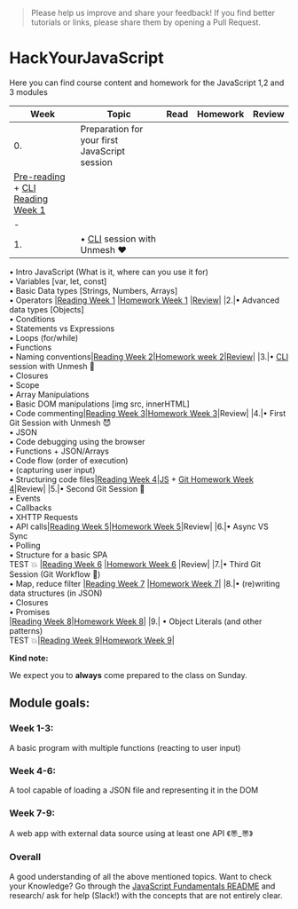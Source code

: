 >Please help us improve and share your feedback! If you find better tutorials or links, please share them by opening a Pull Request.

# HackYourJavaScript

<!-- **Class 10: please visit this [link](https://github.com/HackYourFuture/JavaScript/tree/master) (your specific branch "master") for the most recent information relevant to your class.** -->

Here you can find course content and homework for the JavaScript 1,2 and 3 modules

|Week|Topic|Read|Homework|Review|
|----|-----|----|--------|------|
|0.|Preparation for your first JavaScript session
|[Pre-reading](https://github.com/HackYourFuture/JavaScript/tree/master/Week0) + [CLI Reading Week 1](https://github.com/HackYourFuture/CommandLine/blob/master/Lecture-1.md)
|-|
|1.|• [CLI](https://github.com/HackYourFuture/CommandLine) session with Unmesh :heart:<br>
• Intro JavaScript (What is it, where can you use it for)<br>
• Variables [var, let, const]<br>
• Basic Data types [Strings, Numbers, Arrays]<br>
• Operators
|[Reading Week 1](https://github.com/HackYourFuture/JavaScript/tree/master/Week1/README.md) 
|[Homework Week 1](https://github.com/HackYourFuture/JavaScript/tree/master/Week1/MAKEME.md)
|[Review](https://github.com/HackYourFuture/JavaScript/blob/master/Week1/REVIEW.md)|
|2.|• Advanced data types [Objects] <br>• Conditions <br>• Statements vs Expressions<br> • Loops (for/while)<br>• Functions <br>• Naming conventions|[Reading Week 2](https://github.com/HackYourFuture/JavaScript/tree/master/Week2/README.md)|[Homework week 2](https://github.com/HackYourFuture/JavaScript/tree/master/Week2/MAKEME.md)|[Review](https://github.com/HackYourFuture/JavaScript/blob/master/Week2/REVIEW.md)|
|3.|• [CLI](https://github.com/HackYourFuture/CommandLine) session with Unmesh :balloon: <br>• Closures <br>• Scope <br>• Array Manipulations <br>• Basic DOM manipulations [img src, innerHTML]<br>• Code commenting|[Reading Week 3](https://github.com/HackYourFuture/JavaScript/tree/master/Week3)|[Homework Week 3](https://github.com/HackYourFuture/JavaScript/tree/master/Week3/MAKEME.md)|Review|
|4.|• First Git Session with Unmesh :smiling_imp:<br>• JSON<br>• Code debugging using the browser<br>• Functions + JSON/Arrays<br>• Code flow (order of execution) <br>• (capturing user input) <br>• Structuring code files|[Reading Week 4](https://github.com/HackYourFuture/JavaScript/tree/master/Week4)|[JS](https://github.com/HackYourFuture/JavaScript/tree/master/Week4/MAKEME.md) + [Git Homework Week 4](https://github.com/HackYourFuture/Git/blob/master/Lecture-1.md)|Review|
|5.|• Second Git Session :see_no_evil:<br>• Events<br>• Callbacks <br>• XHTTP Requests <br>• API calls|[Reading Week 5](https://github.com/HackYourFuture/JavaScript/tree/master/Week5)|[Homework Week 5](https://github.com/HackYourFuture/JavaScript/tree/master/Week5/MAKEME.md)|Review|
|6.|• Async VS Sync<br>
    • Polling<br>
    • Structure for a basic SPA<br> 
    TEST :boom:
    |[Reading Week 6](https://github.com/HackYourFuture/JavaScript/tree/master/Week6)
    |[Homework Week 6](https://github.com/HackYourFuture/JavaScript/tree/master/Week6/MAKEME.md)
    |Review|
|7.|• Third Git Session (Git Workflow :muscle:)<br>
    • Map, reduce filter
    |[Reading Week 7](https://github.com/HackYourFuture/JavaScript/tree/master/Week7)
    |[Homework Week 7](https://github.com/HackYourFuture/JavaScript/tree/master/Week7/MAKEME.md)|
|8.|• (re)writing data structures (in JSON)<br> • Closures <br>• Promises <br>|[Reading Week 8](https://github.com/HackYourFuture/JavaScript/tree/master/Week8/README.md)|[Homework Week 8](https://github.com/HackYourFuture/JavaScript/tree/master/Week8/MAKEME.md)|
|9.| • Object Literals (and other patterns)<br>TEST :boom:|[Reading Week 9](https://github.com/HackYourFuture/JavaScript/blob/master/Week9/README.md)|[Homework Week 9](https://github.com/HackYourFuture/JavaScript/blob/master/Week9/MAKEME.md)|


__Kind note:__

We expect you to __always__ come prepared to the class on Sunday.

## Module goals:

### Week 1-3:
A basic program with multiple functions (reacting to user input)

### Week 4-6:
A tool capable of loading a JSON file and representing it in the DOM

### Week 7-9:
A web app with external data source using at least one API 《〠_〠》

### Overall
A good understanding of all the above mentioned topics. Want to check your Knowledge? Go through the [JavaScript Fundamentals README](https://github.com/HackYourFuture/JavaScript/tree/master/fundamentals) and research/ ask for help (Slack!) with the concepts that are not entirely clear.


